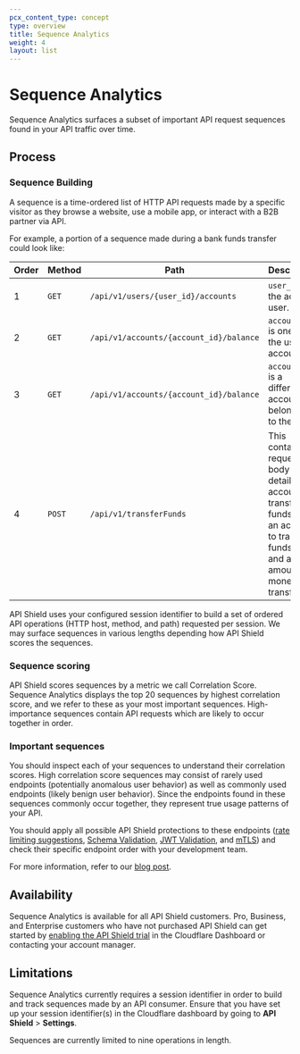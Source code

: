 ```yaml
---
pcx_content_type: concept
type: overview
title: Sequence Analytics
weight: 4
layout: list
---
```


# Sequence Analytics

Sequence Analytics surfaces a subset of important API request sequences found in your API traffic over time.

## Process

### Sequence Building

A sequence is a time-ordered list of HTTP API requests made by a specific visitor as they browse a website, use a mobile app, or interact with a B2B partner via API. 

For example, a portion of a sequence made during a bank funds transfer could look like:

| Order | Method | Path | Description |
| --- | --- | --- | --- |
| 1 | `GET` | `/api/v1/users/{user_id}/accounts` | `user_id` is the active user. |
| 2 | `GET` | `/api/v1/accounts/{account_id}/balance` | `account_id` is one of the user’s accounts. |
| 3 | `GET` | `/api/v1/accounts/{account_id}/balance` | `account_id` is a different account belonging to the user. |
| 4 | `POST` | `/api/v1/transferFunds` | This contains a request body detailing an account to transfer funds from, an account to transfer funds to, and an amount of money to transfer. |

API Shield uses your configured session identifier to build a set of ordered API operations (HTTP host, method, and path) requested per session. We may surface sequences in various lengths depending how API Shield scores the sequences.

### Sequence scoring

API Shield scores sequences by a metric we call Correlation Score. Sequence Analytics displays the top 20 sequences by highest correlation score, and we refer to these as your most important sequences. High-importance sequences contain API requests which are likely to occur together in order.

### Important sequences

You should inspect each of your sequences to understand their correlation scores. High correlation score sequences may consist of rarely used endpoints (potentially anomalous user behavior) as well as commonly used endpoints (likely benign user behavior). Since the endpoints found in these sequences commonly occur together, they represent true usage patterns of your API. 

You should apply all possible API Shield protections to these endpoints ([rate limiting suggestions](/api-shield/security/volumetric-abuse-detection/), [Schema Validation](/api-shield/security/schema-validation/), [JWT Validation](/api-shield/security/jwt-validation/), and [mTLS](/api-shield/security/mtls/)) and check their specific endpoint order with your development team.

For more information, refer to our [blog post](https://blog.cloudflare.com/api-sequence-analytics).

## Availability

Sequence Analytics is available for all API Shield customers. Pro, Business, and Enterprise customers who have not purchased API Shield can get started by [enabling the API Shield trial](https://dash.cloudflare.com/?to=/:account/:zone/security/api-shield) in the Cloudflare Dashboard or contacting your account manager.

## Limitations

Sequence Analytics currently requires a session identifier in order to build and track sequences made by an API consumer. Ensure that you have set up your session identifier(s) in the Cloudflare dashboard by going to **API Shield** > **Settings**.

Sequences are currently limited to nine operations in length.
